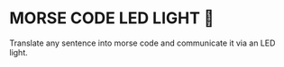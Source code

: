 # MORSE CODE LED LIGHT :rotating_light:

Translate any sentence into morse code and communicate it via an LED light.
